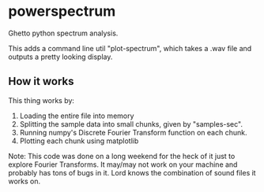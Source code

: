 powerspectrum
=============

Ghetto python spectrum analysis.

This adds a command line util "plot-spectrum", which takes a .wav file and outputs a pretty looking display.

How it works
------------
This thing works by:
 1. Loading the entire file into memory
 2. Splitting the sample data into small chunks, given by "samples-sec".
 3. Running numpy's Discrete Fourier Transform function on each chunk.
 4. Plotting each chunk using matplotlib

Note:  This code was done on a long weekend for the heck of it just to explore Fourier Transforms.  It may/may not work on your machine and probably has tons of bugs in it.  Lord knows the combination of sound files it works on.
